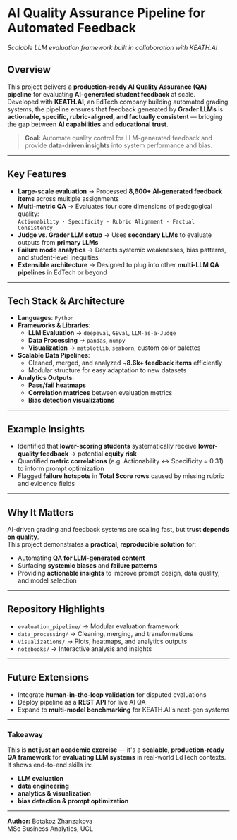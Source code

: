 # AI Quality Assurance Pipeline for Automated Feedback  
*Scalable LLM evaluation framework built in collaboration with KEATH.AI*  

## Overview  
This project delivers a **production-ready AI Quality Assurance (QA) pipeline** for evaluating **AI-generated student feedback** at scale.  
Developed with **KEATH.AI**, an EdTech company building automated grading systems, the pipeline ensures that feedback generated by **Grader LLMs** is **actionable, specific, rubric-aligned, and factually consistent** — bridging the gap between **AI capabilities** and **educational trust**.  

> **Goal:** Automate quality control for LLM-generated feedback and provide **data-driven insights** into system performance and bias.

---

## Key Features  
- **Large-scale evaluation** → Processed **8,600+ AI-generated feedback items** across multiple assignments  
- **Multi-metric QA** → Evaluates four core dimensions of pedagogical quality:  
  `Actionability · Specificity · Rubric Alignment · Factual Consistency`
- **Judge vs. Grader LLM setup** → Uses **secondary LLMs** to evaluate outputs from **primary LLMs**  
- **Failure mode analytics** → Detects systemic weaknesses, bias patterns, and student-level inequities  
- **Extensible architecture** → Designed to plug into other **multi-LLM QA pipelines** in EdTech or beyond  

---

## Tech Stack & Architecture  
- **Languages**: `Python`  
- **Frameworks & Libraries**:  
  - **LLM Evaluation** → `deepeval`, `GEval`, `LLM-as-a-Judge`  
  - **Data Processing** → `pandas`, `numpy`  
  - **Visualization** → `matplotlib`, `seaborn`, custom color palettes  
- **Scalable Data Pipelines**:  
  - Cleaned, merged, and analyzed ~**8.6k+ feedback items** efficiently  
  - Modular structure for easy adaptation to new datasets  
- **Analytics Outputs**:  
  - **Pass/fail heatmaps**  
  - **Correlation matrices** between evaluation metrics  
  - **Bias detection visualizations**  

---

## Example Insights  
- Identified that **lower-scoring students** systematically receive **lower-quality feedback** → potential **equity risk**  
- Quantified **metric correlations** (e.g. Actionability ↔ Specificity ≈ 0.31) to inform prompt optimization  
- Flagged **failure hotspots** in **Total Score rows** caused by missing rubric and evidence fields  

---

## Why It Matters  
AI-driven grading and feedback systems are scaling fast, but **trust depends on quality**.  
This project demonstrates a **practical, reproducible solution** for:  
- Automating **QA for LLM-generated content**  
- Surfacing **systemic biases** and **failure patterns**  
- Providing **actionable insights** to improve prompt design, data quality, and model selection  

---

## Repository Highlights  
- `evaluation_pipeline/` → Modular evaluation framework  
- `data_processing/` → Cleaning, merging, and transformations  
- `visualizations/` → Plots, heatmaps, and analytics outputs  
- `notebooks/` → Interactive analysis and insights  

---

## Future Extensions  
- Integrate **human-in-the-loop validation** for disputed evaluations  
- Deploy pipeline as a **REST API** for live AI QA  
- Expand to **multi-model benchmarking** for KEATH.AI's next-gen systems  

---

### Takeaway  
This is **not just an academic exercise** — it's a **scalable, production-ready QA framework** for **evaluating LLM systems** in real-world EdTech contexts.  
It shows end-to-end skills in:  
- **LLM evaluation**  
- **data engineering**  
- **analytics & visualization**  
- **bias detection & prompt optimization**  

---

**Author:** Botakoz Zhanzakova  
MSc Business Analytics, UCL  
